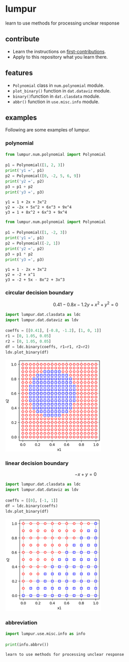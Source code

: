 # lumpur
learn to use methods for processing unclear response


## contribute
+ Learn the instructions on [first-contributions](https://github.com/firstcontributions/first-contributions).
+ Apply to this repository what you learn there.


## features
+ `Polynomial` class in `num.polynomial` module.
+ `plot_binary()` function in `dat.dataviz` module.
+ `binary()`function in `dat.clasdata` module.
+ `abbr()` function in `use.misc.info` module.


## examples
Following are some examples of lumpur.

### polynomial
```py
from lumpur.num.polynomial import Polynomial

p1 = Polynomial([1, 2, 3])
print('y1 =', p1)
p2 = Polynomial([0, -2, 5, 6, 9])
print('y2 =', p2)
p3 = p1 + p2
print('y3 =', p3)
```
```
y1 = 1 + 2x + 3x^2
y2 = -2x + 5x^2 + 6x^3 + 9x^4
y3 = 1 + 8x^2 + 6x^3 + 9x^4
```

```py
from lumpur.num.polynomial import Polynomial

p1 = Polynomial([1, -2, 3])
print('y1 =', p1)
p2 = Polynomial([-2, 1])
print('y2 =', p2)
p3 = p1 * p2
print('y3 =', p3)
```
```
y1 = 1 - 2x + 3x^2
y2 = -2 + x^1
y3 = -2 + 5x - 8x^2 + 3x^3
```

### circular decision boundary
$$
0.41 - 0.8x - 1.2y + x^2 + y^2 = 0
$$
```py
import lumpur.dat.clasdata as ldc
import lumpur.dat.dataviz as ldv

coeffs = [[0.41], [-0.8, -1.2], [1, 0, 1]]
r1 = [0, 1.05, 0.05]
r2 = [0, 1.05, 0.05]
df = ldc.binary(coeffs, r1=r1, r2=r2)
ldv.plot_binary(df)
```
<img src="https://raw.githubusercontent.com/dudung/lumpur/refs/heads/main/docs/images/dataviz_circular.png" width="300" />

### linear decision boundary
$$
-x + y = 0
$$
```py
import lumpur.dat.clasdata as ldc
import lumpur.dat.dataviz as ldv

coeffs = [[0], [-1, 1]]
df = ldc.binary(coeffs)
ldv.plot_binary(df)
```
<img src="https://raw.githubusercontent.com/dudung/lumpur/refs/heads/main/docs/images/dataviz_linear.png" width="300" />

### abbreviation
```py
import lumpur.use.misc.info as info

print(info.abbrv())
```

```
learn to use methods for processing unclear response
```
